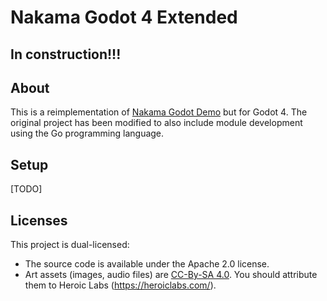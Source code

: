# Nakama Godot 4 Extended #

## In construction!!! ##

## About ##

This is a reimplementation of [Nakama Godot Demo](https://github.com/heroiclabs/nakama-godot-demo/) but for Godot 4. The original project has been modified to also include module development using the Go programming language.

## Setup ##

[TODO]

## Licenses ##

This project is dual-licensed:

- The source code is available under the Apache 2.0 license.
- Art assets (images, audio files) are [CC-By-SA 4.0](https://creativecommons.org/licenses/by-sa/4.0/). You should attribute them to Heroic Labs (https://heroiclabs.com/).
